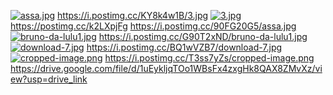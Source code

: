 [![assa.jpg](https://i.postimg.cc/90FG20G5/assa.jpg)](https://postimg.cc/njgsYHR0)
https://i.postimg.cc/KY8k4w1B/3.jpg
[![3.jpg](https://i.postimg.cc/KY8k4w1B/3.jpg)](https://postimg.cc/k2LXpjFg)
https://postimg.cc/k2LXpjFg
https://i.postimg.cc/90FG20G5/assa.jpg
[![bruno-da-lulu1.jpg](https://i.postimg.cc/G90T2xND/bruno-da-lulu1.jpg)](https://postimg.cc/7JVZt0qP)
https://i.postimg.cc/G90T2xND/bruno-da-lulu1.jpg
[![download-7.jpg](https://i.postimg.cc/BQ1wVZB7/download-7.jpg)](https://postimg.cc/MvqDcS41)
https://i.postimg.cc/BQ1wVZB7/download-7.jpg
[![cropped-image.png](https://i.postimg.cc/T3ss7yZs/cropped-image.png)](https://postimg.cc/3kg9Wwrj)
https://i.postimg.cc/T3ss7yZs/cropped-image.png
https://drive.google.com/file/d/1uEykljqTOo1WBsFx4zxgHk8QAX8ZMvXz/view?usp=drive_link
<link rel="icon" type="image/png" sizes="16x16"  href="/favicons/favicon-16x16.png">
<meta name="msapplication-TileColor" content="#ffffff">
<meta name="theme-color" content="#ffffff">

